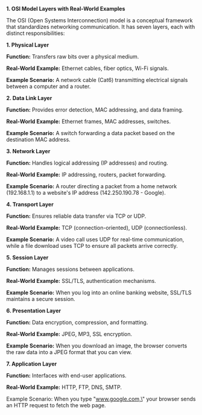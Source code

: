 **1. OSI Model Layers with Real-World Examples**

The OSI (Open Systems Interconnection) model is a conceptual framework
that standardizes networking communication. It has seven layers, each
with distinct responsibilities:

**1. Physical Layer**

**Function:** Transfers raw bits over a physical medium.

**Real-World Example:** Ethernet cables, fiber optics, Wi-Fi signals.

**Example Scenario:** A network cable (Cat6) transmitting electrical
signals between a computer and a router.

**2. Data Link Layer**

**Function:** Provides error detection, MAC addressing, and data
framing.

**Real-World Example:** Ethernet frames, MAC addresses, switches.

**Example Scenario:** A switch forwarding a data packet based on the
destination MAC address.

**3. Network Layer**

**Function:** Handles logical addressing (IP addresses) and routing.

**Real-World Example:** IP addressing, routers, packet forwarding.

**Example Scenario:** A router directing a packet from a home network
(192.168.1.1) to a website's IP address (142.250.190.78 - Google).

**4. Transport Layer**

**Function:** Ensures reliable data transfer via TCP or UDP.

**Real-World Example:** TCP (connection-oriented), UDP (connectionless).

**Example Scenario:** A video call uses UDP for real-time communication,
while a file download uses TCP to ensure all packets arrive correctly.

**5. Session Layer**

**Function:** Manages sessions between applications.

**Real-World Example:** SSL/TLS, authentication mechanisms.

**Example Scenario:** When you log into an online banking website,
SSL/TLS maintains a secure session.

**6. Presentation Layer**

**Function:** Data encryption, compression, and formatting.

**Real-World Example:** JPEG, MP3, SSL encryption.

**Example Scenario:** When you download an image, the browser converts
the raw data into a JPEG format that you can view.

**7. Application Layer**

**Function:** Interfaces with end-user applications.

**Real-World Example:** HTTP, FTP, DNS, SMTP.

Example Scenario: When you type \"www.google.com,\" your browser sends
an HTTP request to fetch the web page.
